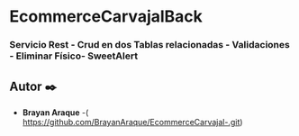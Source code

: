 # EcommerceCarvajalBack
### Servicio Rest - Crud en dos Tablas relacionadas - Validaciones - Eliminar Físico- SweetAlert

## Autor ✒️

* **Brayan Araque** -( https://github.com/BrayanAraque/EcommerceCarvajal-.git)
